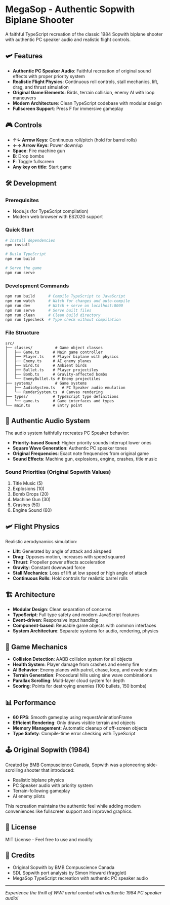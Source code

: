 # MegaSop - Authentic Sopwith Biplane Shooter

A faithful TypeScript recreation of the classic 1984 Sopwith biplane shooter with authentic PC speaker audio and realistic flight controls.

## 🛩️ Features

- **Authentic PC Speaker Audio**: Faithful recreation of original sound effects with proper priority system
- **Realistic Flight Physics**: Continuous roll controls, stall mechanics, lift, drag, and thrust simulation  
- **Original Game Elements**: Birds, terrain collision, enemy AI with loop maneuvers
- **Modern Architecture**: Clean TypeScript codebase with modular design
- **Fullscreen Support**: Press F for immersive gameplay

## 🎮 Controls

- **↑↓ Arrow Keys**: Continuous roll/pitch (hold for barrel rolls)
- **←→ Arrow Keys**: Power down/up
- **Space**: Fire machine gun
- **B**: Drop bombs
- **F**: Toggle fullscreen
- **Any key on title**: Start game

## 🛠️ Development

### Prerequisites
- Node.js (for TypeScript compilation)
- Modern web browser with ES2020 support

### Quick Start
```bash
# Install dependencies
npm install

# Build TypeScript
npm run build

# Serve the game
npm run serve
```

### Development Commands
```bash
npm run build      # Compile TypeScript to JavaScript
npm run watch      # Watch for changes and auto-compile
npm run dev        # Watch + serve on localhost:8000
npm run serve      # Serve built files
npm run clean      # Clean build directory
npm run typecheck  # Type check without compilation
```

### File Structure
```
src/
├── classes/          # Game object classes
│   ├── Game.ts      # Main game controller
│   ├── Player.ts    # Player biplane with physics
│   ├── Enemy.ts     # AI enemy planes
│   ├── Bird.ts      # Ambient birds
│   ├── Bullet.ts    # Player projectiles
│   ├── Bomb.ts      # Gravity-affected bombs
│   └── EnemyBullet.ts # Enemy projectiles
├── systems/          # Game systems
│   ├── AudioSystem.ts   # PC Speaker audio emulation
│   └── RenderSystem.ts  # Canvas rendering
├── types/           # TypeScript type definitions
│   └── game.ts      # Game interfaces and types
└── main.ts          # Entry point
```

## 🎵 Authentic Audio System

The audio system faithfully recreates PC Speaker behavior:

- **Priority-based Sound**: Higher priority sounds interrupt lower ones
- **Square Wave Generation**: Authentic PC speaker tones
- **Original Frequencies**: Exact note frequencies from original game
- **Sound Effects**: Machine gun, explosions, engine, crashes, title music

### Sound Priorities (Original Sopwith Values)
1. Title Music (5)
2. Explosions (10) 
3. Bomb Drops (20)
4. Machine Gun (30)
5. Crashes (50)
6. Engine Sound (60)

## 🛩️ Flight Physics

Realistic aerodynamics simulation:

- **Lift**: Generated by angle of attack and airspeed
- **Drag**: Opposes motion, increases with speed squared
- **Thrust**: Propeller power affects acceleration
- **Gravity**: Constant downward force
- **Stall Mechanics**: Loss of lift at low speed or high angle of attack
- **Continuous Rolls**: Hold controls for realistic barrel rolls

## 🏗️ Architecture

- **Modular Design**: Clean separation of concerns
- **TypeScript**: Full type safety and modern JavaScript features
- **Event-driven**: Responsive input handling
- **Component-based**: Reusable game objects with common interfaces
- **System Architecture**: Separate systems for audio, rendering, physics

## 🎯 Game Mechanics

- **Collision Detection**: AABB collision system for all objects
- **Health System**: Player damage from crashes and enemy fire
- **AI Behavior**: Enemy planes with patrol, chase, loop, and evade states
- **Terrain Generation**: Procedural hills using sine wave combinations
- **Parallax Scrolling**: Multi-layer cloud system for depth
- **Scoring**: Points for destroying enemies (100 bullets, 150 bombs)

## 📊 Performance

- **60 FPS**: Smooth gameplay using requestAnimationFrame
- **Efficient Rendering**: Only draws visible terrain and objects
- **Memory Management**: Automatic cleanup of off-screen objects
- **Type Safety**: Compile-time error checking with TypeScript

## 🕹️ Original Sopwith (1984)

Created by BMB Compuscience Canada, Sopwith was a pioneering side-scrolling shooter that introduced:
- Realistic biplane physics
- PC Speaker audio with priority system
- Terrain-following gameplay
- AI enemy pilots

This recreation maintains the authentic feel while adding modern conveniences like fullscreen support and improved graphics.

## 📄 License

MIT License - Feel free to use and modify

## 🙏 Credits

- Original Sopwith by BMB Compuscience Canada
- SDL Sopwith port analysis by Simon Howard (fragglet)
- MegaSop TypeScript recreation with authentic PC speaker audio

---

*Experience the thrill of WWI aerial combat with authentic 1984 PC speaker audio!*